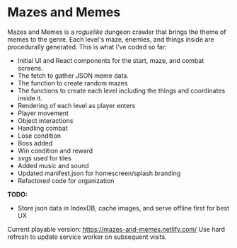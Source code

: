 # Mazes and Memes

Mazes and Memes is a *roguelike* dungeon crawler that brings the theme of memes to the genre. Each level's maze, enemies, and things inside are procedurally generated. This is what I've coded so far:

- Initial UI and React components for the start, maze, and combat screens.
- The fetch to gather JSON meme data.
- The function to create random mazes
- The functions to create each level including the things and coordinates inside it.
- Rendering of each level as player enters
- Player movement
- Object interactions
- Handling combat
- Lose condition
- Boss added
- Win condition and reward
- svgs used for tiles
- Added music and sound
- Updated manifest.json for homescreen/splash branding
- Refactored code for organization

**TODO:**

- Store json data in IndexDB, cache images, and serve offline first for best UX

Current playable version: 
https://mazes-and-memes.netlify.com/
Use hard refresh to update service worker on subsequent visits.
